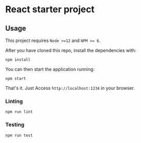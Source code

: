 # React starter project

## Usage

This project requires `Node >=12` and `NPM >= 6`.

After you have cloned this repo, install the dependencies with:

```
npm install
```

You can then start the application running:

```
npm start
```

That's it. Just Access `http://localhost:1234` in your browser.

### Linting

```
npm run lint
```

### Testing

```
npm run test
```
